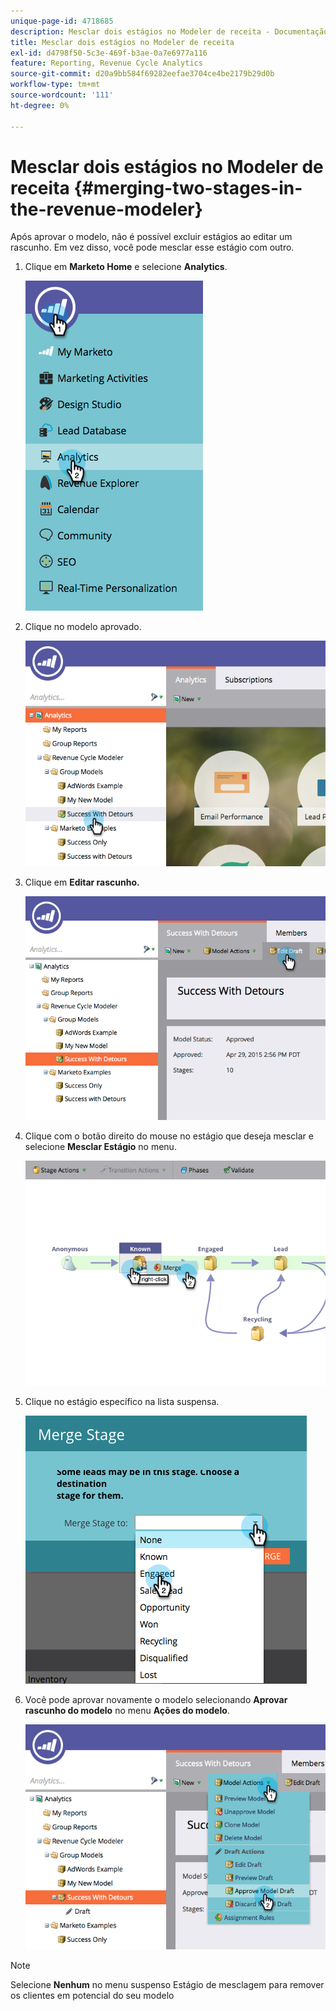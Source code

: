 ```yaml
---
unique-page-id: 4718685
description: Mesclar dois estágios no Modeler de receita - Documentação do Marketo - Documentação do produto
title: Mesclar dois estágios no Modeler de receita
exl-id: d4798f50-5c3e-469f-b3ae-0a7e6977a116
feature: Reporting, Revenue Cycle Analytics
source-git-commit: d20a9bb584f69282eefae3704ce4be2179b29d0b
workflow-type: tm+mt
source-wordcount: '111'
ht-degree: 0%

---
```


# Mesclar dois estágios no Modeler de receita {#merging-two-stages-in-the-revenue-modeler}

Após aprovar o modelo, não é possível excluir estágios ao editar um rascunho. Em vez disso, você pode mesclar esse estágio com outro.

1. Clique em **Marketo Home** e selecione **Analytics**.

   ![](assets/image2015-4-29-14-3a59-3a9.png)

1. Clique no modelo aprovado.

   ![](assets/image2015-4-29-15-3a3-3a15.png)

1. Clique em **Editar rascunho.**

   ![](assets/image2015-4-29-15-3a7-3a3.png)

1. Clique com o botão direito do mouse no estágio que deseja mesclar e selecione **Mesclar Estágio** no menu.

   ![](assets/image2015-4-29-15-3a10-3a6.png)

1. Clique no estágio específico na lista suspensa.

   ![](assets/image2015-4-29-15-3a52-3a5.png)

1. Você pode aprovar novamente o modelo selecionando **Aprovar rascunho do modelo** no menu **Ações do modelo**.

   ![](assets/image2015-4-29-16-3a5-3a53.png)

>[!NOTE]
>
>Selecione **Nenhum** no menu suspenso Estágio de mesclagem para remover os clientes em potencial do seu modelo
